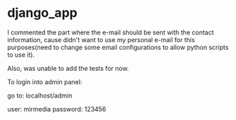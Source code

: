 ﻿# django_app

I commented the part where the e-mail should be sent with the contact information, cause didn't want to use my personal e-mail for this purposes(need to change some email configurations to allow python scripts to use it).

Also, was unable to add the tests for now. 


To login into admin panel:

go to: localhost/admin

user: mirmedia
password: 123456


